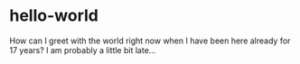 # hello-world
How can I greet with the world right now when I have been here already for 17 years? I am probably a little bit late...
